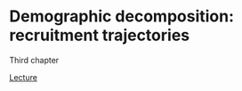 # Demographic decomposition: recruitment trajectories

Third chapter

[Lecture](https://arianemirabel.github.io/RecruitmentTrajectories/introduction.html)